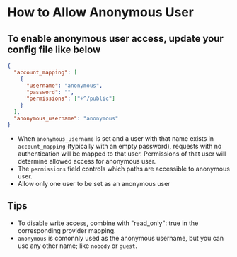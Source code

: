 # How to Allow Anonymous User

## To enable anonymous user access, update your config file like below

```json
{
  "account_mapping": [
    {
      "username": "anonymous",
      "password": "",
      "permissions": ["+^/public"]
    }
  ],
  "anonymous_username": "anonymous"
}
```

- When `anonymous_username` is set and a user with that name exists in `account_mapping`
  (typically with an empty password), requests with no authentication will be mapped to that user. Permissions of that user will determine allowed access for anonymous user.
- The `permissions` field controls which paths are accessible to anonymous user.
- Allow only one user to be set as an anonymous user

## Tips

- To disable write access, combine with "read_only": true in the corresponding provider mapping.
- `anonymous` is comonnly used as the anonymous username, but you can use any other name; like `nobody`
  or `guest`.
